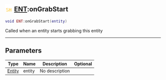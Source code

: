 ## <img src="../../.gitbook/assets/shared.png" width="24" height=24 /> [ENT](https://iaswiki.rawr.dev/readme/ent):onGrabStart

```lua
void ENT:onGrabStart(entity)
```

Called when an entity starts grabbing this entity

------
## Parameters

| Type   | Name | Description | Optional |
| ------ | ---- | ----------- | -------: |
| [Entity](https://iaswiki.rawr.dev/readme/entity) | entity | No description |  |


